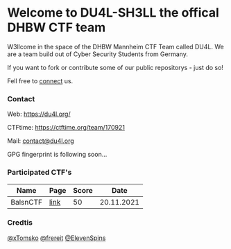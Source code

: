 # Welcome to **DU4L-SH3LL** the offical DHBW CTF team

W3llcome in the space of the DHBW Mannheim CTF Team called DU4L. We are a team build out of Cyber Security Students from Germany.

If you want to fork or contribute some of our public repositorys - just do so! 

Fell free to [connect](#contact) us.


### Contact

Web: https://du4l.org/

CTFtime: https://ctftime.org/team/170921

Mail: contact@du4l.org

GPG fingerprint is following soon...



### Participated CTF's

| Name | Page | Score | Date |
| ----------- | ----------- | ---------- | ----------- |
| BalsnCTF | [link](https://balsnctf.com/) | 50 | 20.11.2021 |


### Credtis

[@xTomsko](https://github.com/xTomsko)
[@frereit](https://github.com/frereit)
[@ElevenSpins](https://github.com/elevenspins)
